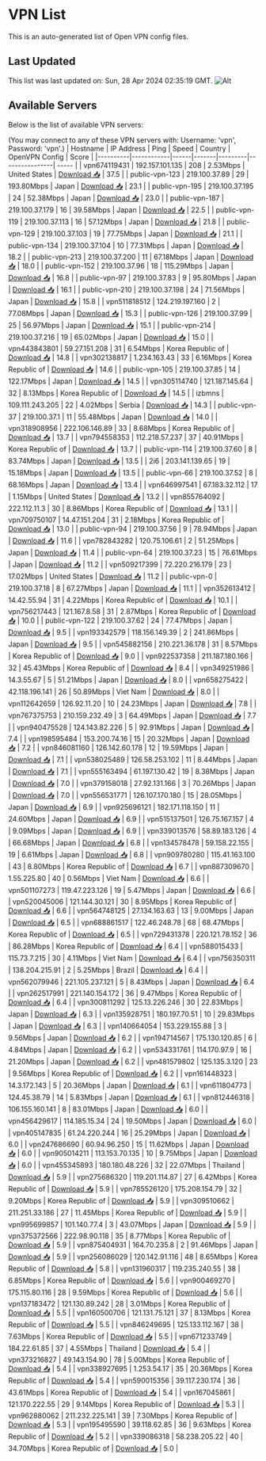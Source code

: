 # VPN List

This is an auto-generated list of Open VPN config files.

## Last Updated

This list was last updated on: Sun, 28 Apr 2024 02:35:19 GMT.
![Alt](https://repobeats.axiom.co/api/embed/186b98318ef1479477931607c1ad7d823f12451f.svg "Repobeats analytics image")

## Available Servers

Below is the list of available VPN servers:

(You may connect to any of these VPN servers with: Username: 'vpn', Password: 'vpn'.)
| Hostname | IP Address | Ping | Speed | Country | OpenVPN Config | Score |
|----------|------------|------|-------|---------|----------------| ----- |
| vpn674119431 | 192.157.101.135 | 208 | 2.53Mbps | United States | [Download 📥](./configs/server_0_US.ovpn) | 37.5 |
| public-vpn-123 | 219.100.37.89 | 29 | 193.80Mbps | Japan | [Download 📥](./configs/server_1_JP.ovpn) | 23.1 |
| public-vpn-195 | 219.100.37.195 | 24 | 52.38Mbps | Japan | [Download 📥](./configs/server_2_JP.ovpn) | 23.0 |
| public-vpn-187 | 219.100.37.179 | 16 | 39.58Mbps | Japan | [Download 📥](./configs/server_3_JP.ovpn) | 22.5 |
| public-vpn-119 | 219.100.37.113 | 16 | 57.12Mbps | Japan | [Download 📥](./configs/server_4_JP.ovpn) | 21.8 |
| public-vpn-129 | 219.100.37.103 | 19 | 77.75Mbps | Japan | [Download 📥](./configs/server_5_JP.ovpn) | 21.1 |
| public-vpn-134 | 219.100.37.104 | 10 | 77.31Mbps | Japan | [Download 📥](./configs/server_6_JP.ovpn) | 18.2 |
| public-vpn-213 | 219.100.37.200 | 11 | 67.18Mbps | Japan | [Download 📥](./configs/server_7_JP.ovpn) | 18.0 |
| public-vpn-152 | 219.100.37.96 | 18 | 115.29Mbps | Japan | [Download 📥](./configs/server_8_JP.ovpn) | 16.8 |
| public-vpn-97 | 219.100.37.83 | 9 | 95.80Mbps | Japan | [Download 📥](./configs/server_9_JP.ovpn) | 16.1 |
| public-vpn-210 | 219.100.37.198 | 24 | 71.56Mbps | Japan | [Download 📥](./configs/server_10_JP.ovpn) | 15.8 |
| vpn511818512 | 124.219.197.160 | 2 | 77.08Mbps | Japan | [Download 📥](./configs/server_11_JP.ovpn) | 15.3 |
| public-vpn-126 | 219.100.37.99 | 25 | 56.97Mbps | Japan | [Download 📥](./configs/server_12_JP.ovpn) | 15.1 |
| public-vpn-214 | 219.100.37.216 | 19 | 65.02Mbps | Japan | [Download 📥](./configs/server_13_JP.ovpn) | 15.0 |
| vpn443843801 | 59.27.151.208 | 31 | 6.54Mbps | Korea Republic of | [Download 📥](./configs/server_14_KR.ovpn) | 14.8 |
| vpn302138817 | 1.234.163.43 | 33 | 6.16Mbps | Korea Republic of | [Download 📥](./configs/server_15_KR.ovpn) | 14.6 |
| public-vpn-105 | 219.100.37.85 | 14 | 122.17Mbps | Japan | [Download 📥](./configs/server_16_JP.ovpn) | 14.5 |
| vpn305114740 | 121.187.145.64 | 32 | 8.13Mbps | Korea Republic of | [Download 📥](./configs/server_17_KR.ovpn) | 14.5 |
| izbmns | 109.111.243.205 | 22 | 4.02Mbps | Serbia | [Download 📥](./configs/server_18_RS.ovpn) | 14.3 |
| public-vpn-37 | 219.100.37.1 | 11 | 55.48Mbps | Japan | [Download 📥](./configs/server_19_JP.ovpn) | 14.0 |
| vpn318908956 | 222.106.146.89 | 33 | 8.68Mbps | Korea Republic of | [Download 📥](./configs/server_20_KR.ovpn) | 13.7 |
| vpn794558353 | 112.218.57.237 | 37 | 40.91Mbps | Korea Republic of | [Download 📥](./configs/server_21_KR.ovpn) | 13.7 |
| public-vpn-114 | 219.100.37.60 | 8 | 83.74Mbps | Japan | [Download 📥](./configs/server_22_JP.ovpn) | 13.5 |
| 2i6 | 203.141.139.65 | 19 | 15.18Mbps | Japan | [Download 📥](./configs/server_23_JP.ovpn) | 13.5 |
| public-vpn-66 | 219.100.37.52 | 8 | 68.16Mbps | Japan | [Download 📥](./configs/server_24_JP.ovpn) | 13.4 |
| vpn646997541 | 67.183.32.112 | 17 | 1.15Mbps | United States | [Download 📥](./configs/server_25_US.ovpn) | 13.2 |
| vpn855764092 | 222.112.11.3 | 30 | 8.86Mbps | Korea Republic of | [Download 📥](./configs/server_26_KR.ovpn) | 13.1 |
| vpn709750107 | 14.47.151.204 | 31 | 2.18Mbps | Korea Republic of | [Download 📥](./configs/server_27_KR.ovpn) | 13.0 |
| public-vpn-94 | 219.100.37.56 | 9 | 78.94Mbps | Japan | [Download 📥](./configs/server_28_JP.ovpn) | 11.6 |
| vpn782843282 | 120.75.106.61 | 2 | 51.25Mbps | Japan | [Download 📥](./configs/server_29_JP.ovpn) | 11.4 |
| public-vpn-64 | 219.100.37.23 | 15 | 76.61Mbps | Japan | [Download 📥](./configs/server_30_JP.ovpn) | 11.2 |
| vpn509217399 | 72.220.216.179 | 23 | 17.02Mbps | United States | [Download 📥](./configs/server_31_US.ovpn) | 11.2 |
| public-vpn-0 | 219.100.37.18 | 8 | 67.27Mbps | Japan | [Download 📥](./configs/server_32_JP.ovpn) | 11.1 |
| vpn352613412 | 14.42.55.94 | 31 | 4.22Mbps | Korea Republic of | [Download 📥](./configs/server_33_KR.ovpn) | 10.1 |
| vpn756217443 | 121.167.8.58 | 31 | 2.87Mbps | Korea Republic of | [Download 📥](./configs/server_34_KR.ovpn) | 10.0 |
| public-vpn-122 | 219.100.37.62 | 24 | 77.47Mbps | Japan | [Download 📥](./configs/server_35_JP.ovpn) | 9.5 |
| vpn193342579 | 118.156.149.39 | 2 | 241.86Mbps | Japan | [Download 📥](./configs/server_36_JP.ovpn) | 9.5 |
| vpn545882156 | 210.221.36.178 | 31 | 8.57Mbps | Korea Republic of | [Download 📥](./configs/server_37_KR.ovpn) | 9.0 |
| vpn922537358 | 211.187.180.166 | 32 | 45.43Mbps | Korea Republic of | [Download 📥](./configs/server_38_KR.ovpn) | 8.4 |
| vpn349251986 | 14.3.55.67 | 5 | 51.21Mbps | Japan | [Download 📥](./configs/server_39_JP.ovpn) | 8.0 |
| vpn658275422 | 42.118.196.141 | 26 | 50.89Mbps | Viet Nam | [Download 📥](./configs/server_40_VN.ovpn) | 8.0 |
| vpn112642659 | 126.92.11.20 | 10 | 24.23Mbps | Japan | [Download 📥](./configs/server_41_JP.ovpn) | 7.8 |
| vpn767375753 | 210.159.232.49 | 3 | 64.49Mbps | Japan | [Download 📥](./configs/server_42_JP.ovpn) | 7.7 |
| vpn940475528 | 124.143.82.226 | 5 | 92.91Mbps | Japan | [Download 📥](./configs/server_43_JP.ovpn) | 7.4 |
| vpn198595484 | 153.200.74.16 | 15 | 20.32Mbps | Japan | [Download 📥](./configs/server_44_JP.ovpn) | 7.2 |
| vpn846081160 | 126.142.60.178 | 12 | 19.59Mbps | Japan | [Download 📥](./configs/server_45_JP.ovpn) | 7.1 |
| vpn538025489 | 126.58.253.102 | 11 | 8.44Mbps | Japan | [Download 📥](./configs/server_46_JP.ovpn) | 7.1 |
| vpn555163494 | 61.197.130.42 | 19 | 8.38Mbps | Japan | [Download 📥](./configs/server_47_JP.ovpn) | 7.0 |
| vpn379158018 | 27.92.131.166 | 3 | 70.26Mbps | Japan | [Download 📥](./configs/server_48_JP.ovpn) | 7.0 |
| vpn556531771 | 126.107.170.180 | 15 | 28.05Mbps | Japan | [Download 📥](./configs/server_49_JP.ovpn) | 6.9 |
| vpn925696121 | 182.171.118.150 | 11 | 24.60Mbps | Japan | [Download 📥](./configs/server_50_JP.ovpn) | 6.9 |
| vpn515137501 | 126.75.167.157 | 4 | 9.09Mbps | Japan | [Download 📥](./configs/server_51_JP.ovpn) | 6.9 |
| vpn339013576 | 58.89.183.126 | 4 | 66.68Mbps | Japan | [Download 📥](./configs/server_52_JP.ovpn) | 6.8 |
| vpn134578478 | 59.158.22.155 | 19 | 6.61Mbps | Japan | [Download 📥](./configs/server_53_JP.ovpn) | 6.8 |
| vpn909780280 | 115.41.163.100 | 43 | 8.80Mbps | Korea Republic of | [Download 📥](./configs/server_54_KR.ovpn) | 6.7 |
| vpn887309670 | 1.55.225.80 | 40 | 0.56Mbps | Viet Nam | [Download 📥](./configs/server_55_VN.ovpn) | 6.6 |
| vpn501107273 | 119.47.223.126 | 19 | 5.47Mbps | Japan | [Download 📥](./configs/server_56_JP.ovpn) | 6.6 |
| vpn520045006 | 121.144.30.121 | 30 | 8.95Mbps | Korea Republic of | [Download 📥](./configs/server_57_KR.ovpn) | 6.6 |
| vpn564748125 | 27.134.163.63 | 13 | 9.00Mbps | Japan | [Download 📥](./configs/server_58_JP.ovpn) | 6.5 |
| vpn688861517 | 122.46.248.78 | 68 | 68.47Mbps | Korea Republic of | [Download 📥](./configs/server_59_KR.ovpn) | 6.5 |
| vpn729431378 | 220.121.78.152 | 36 | 86.28Mbps | Korea Republic of | [Download 📥](./configs/server_60_KR.ovpn) | 6.4 |
| vpn588015433 | 115.73.7.215 | 30 | 4.11Mbps | Viet Nam | [Download 📥](./configs/server_61_VN.ovpn) | 6.4 |
| vpn756350311 | 138.204.215.91 | 2 | 5.25Mbps | Brazil | [Download 📥](./configs/server_62_BR.ovpn) | 6.4 |
| vpn562079946 | 221.105.237.121 | 5 | 8.43Mbps | Japan | [Download 📥](./configs/server_63_JP.ovpn) | 6.4 |
| vpn262517991 | 221.140.154.172 | 36 | 9.47Mbps | Korea Republic of | [Download 📥](./configs/server_64_KR.ovpn) | 6.4 |
| vpn300811292 | 125.13.226.246 | 30 | 22.83Mbps | Japan | [Download 📥](./configs/server_65_JP.ovpn) | 6.3 |
| vpn135928751 | 180.197.70.51 | 10 | 29.83Mbps | Japan | [Download 📥](./configs/server_66_JP.ovpn) | 6.3 |
| vpn140664054 | 153.229.155.88 | 3 | 9.56Mbps | Japan | [Download 📥](./configs/server_67_JP.ovpn) | 6.2 |
| vpn194714567 | 175.130.120.85 | 6 | 4.84Mbps | Japan | [Download 📥](./configs/server_68_JP.ovpn) | 6.2 |
| vpn534331761 | 114.170.97.9 | 16 | 21.20Mbps | Japan | [Download 📥](./configs/server_69_JP.ovpn) | 6.2 |
| vpn481579802 | 125.135.3.120 | 23 | 9.56Mbps | Korea Republic of | [Download 📥](./configs/server_70_KR.ovpn) | 6.2 |
| vpn161448323 | 14.3.172.143 | 5 | 20.36Mbps | Japan | [Download 📥](./configs/server_71_JP.ovpn) | 6.1 |
| vpn611804773 | 124.45.38.79 | 14 | 5.83Mbps | Japan | [Download 📥](./configs/server_72_JP.ovpn) | 6.1 |
| vpn812446318 | 106.155.160.141 | 8 | 83.01Mbps | Japan | [Download 📥](./configs/server_73_JP.ovpn) | 6.0 |
| vpn456429617 | 114.185.15.34 | 24 | 19.50Mbps | Japan | [Download 📥](./configs/server_74_JP.ovpn) | 6.0 |
| vpn405147835 | 61.24.220.244 | 16 | 25.29Mbps | Japan | [Download 📥](./configs/server_75_JP.ovpn) | 6.0 |
| vpn247686690 | 60.94.96.250 | 15 | 11.62Mbps | Japan | [Download 📥](./configs/server_76_JP.ovpn) | 6.0 |
| vpn905014211 | 113.153.70.135 | 10 | 9.75Mbps | Japan | [Download 📥](./configs/server_77_JP.ovpn) | 6.0 |
| vpn455345893 | 180.180.48.226 | 32 | 22.07Mbps | Thailand | [Download 📥](./configs/server_78_TH.ovpn) | 5.9 |
| vpn275686320 | 119.201.114.87 | 27 | 6.42Mbps | Korea Republic of | [Download 📥](./configs/server_79_KR.ovpn) | 5.9 |
| vpn785526120 | 175.208.154.79 | 32 | 9.20Mbps | Korea Republic of | [Download 📥](./configs/server_80_KR.ovpn) | 5.9 |
| vpn309510662 | 211.251.33.186 | 27 | 11.45Mbps | Korea Republic of | [Download 📥](./configs/server_81_KR.ovpn) | 5.9 |
| vpn995699857 | 101.140.77.4 | 3 | 43.07Mbps | Japan | [Download 📥](./configs/server_82_JP.ovpn) | 5.9 |
| vpn375372566 | 222.98.90.118 | 35 | 8.77Mbps | Korea Republic of | [Download 📥](./configs/server_83_KR.ovpn) | 5.9 |
| vpn875404931 | 164.70.235.8 | 2 | 91.46Mbps | Japan | [Download 📥](./configs/server_84_JP.ovpn) | 5.9 |
| vpn256086029 | 120.142.91.116 | 48 | 8.65Mbps | Korea Republic of | [Download 📥](./configs/server_85_KR.ovpn) | 5.8 |
| vpn131960317 | 119.235.240.55 | 38 | 6.85Mbps | Korea Republic of | [Download 📥](./configs/server_86_KR.ovpn) | 5.6 |
| vpn900469270 | 175.115.80.116 | 28 | 9.59Mbps | Korea Republic of | [Download 📥](./configs/server_87_KR.ovpn) | 5.6 |
| vpn137183472 | 121.130.89.242 | 28 | 3.01Mbps | Korea Republic of | [Download 📥](./configs/server_88_KR.ovpn) | 5.5 |
| vpn160500706 | 121.131.75.121 | 37 | 8.13Mbps | Korea Republic of | [Download 📥](./configs/server_89_KR.ovpn) | 5.5 |
| vpn846249695 | 125.133.112.167 | 38 | 7.63Mbps | Korea Republic of | [Download 📥](./configs/server_90_KR.ovpn) | 5.5 |
| vpn671233749 | 184.22.61.85 | 37 | 4.55Mbps | Thailand | [Download 📥](./configs/server_91_TH.ovpn) | 5.4 |
| vpn373216827 | 49.143.154.90 | 78 | 5.00Mbps | Korea Republic of | [Download 📥](./configs/server_92_KR.ovpn) | 5.4 |
| vpn338927695 | 1.253.54.17 | 35 | 20.36Mbps | Korea Republic of | [Download 📥](./configs/server_93_KR.ovpn) | 5.4 |
| vpn590015356 | 39.117.230.174 | 36 | 43.61Mbps | Korea Republic of | [Download 📥](./configs/server_94_KR.ovpn) | 5.4 |
| vpn167045861 | 121.170.222.55 | 29 | 9.14Mbps | Korea Republic of | [Download 📥](./configs/server_95_KR.ovpn) | 5.3 |
| vpn962880062 | 211.232.225.141 | 39 | 7.30Mbps | Korea Republic of | [Download 📥](./configs/server_96_KR.ovpn) | 5.3 |
| vpn195495590 | 39.118.62.85 | 36 | 9.63Mbps | Korea Republic of | [Download 📥](./configs/server_97_KR.ovpn) | 5.2 |
| vpn339086318 | 58.238.205.22 | 40 | 34.70Mbps | Korea Republic of | [Download 📥](./configs/server_98_KR.ovpn) | 5.0 |
